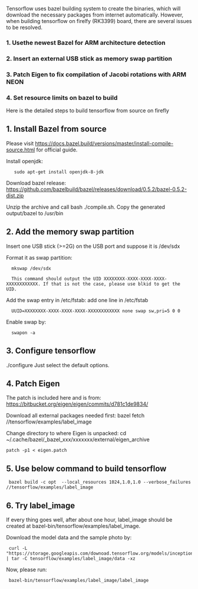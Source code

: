 Tensorflow uses bazel building system to create the binaries, which will download the necessary packages from internet automatically.
However, when building tensorflow on firelfy (RK3399) board, there are several issues to be resolved.

### 1. Usethe newest Bazel  for ARM architecture detection
### 2. Insert an external USB stick as memory swap partition
### 3. Patch Eigen to fix compilation of Jacobi rotations with ARM NEON
### 4. Set resource limits on bazel to build

Here is the detailed steps to build tensorflow from source on firefly

## 1. Install Bazel from source

   Please visit https://docs.bazel.build/versions/master/install-compile-source.html for official guide.
   
   Install openjdk: 
   
       sudo apt-get install openjdk-8-jdk
   
   Download bazel release: https://github.com/bazelbuild/bazel/releases/download/0.5.2/bazel-0.5.2-dist.zip
   
   Unzip the archive and call bash ./compile.sh. Copy the generated output/bazel to /usr/bin
   
## 2. Add the memory swap partition

   Insert one USB stick (>=2G) on the USB port and suppose it is /dev/sdx
   
   Format it as swap partition:  
   
      mkswap /dev/sdx
      
      This command should output the UID XXXXXXXX-XXXX-XXXX-XXXX-XXXXXXXXXXXX. If that is not the case, please use blkid to get the UID.
    
   Add the swap entry in /etc/fstab: add one line in /etc/fstab
   
      UUID=XXXXXXXX-XXXX-XXXX-XXXX-XXXXXXXXXXXX none swap sw,pri=5 0 0
   
   Enable swap by: 
   
      swapon -a

## 3. Configure tensorflow
   ./configure 
   Just select the default options.
      
## 4. Patch Eigen 
   The patch is included here and is from: https://bitbucket.org/eigen/eigen/commits/d781c1de9834/
   
   Download all external packages needed first: bazel fetch //tensorflow/examples/label_image
   
   Change directory to where Eigen is unpacked:
    cd ~/.cache/bazel/_bazel_xxx/xxxxxxx/external/eigen_archive
    
    patch -p1 < eigen.patch
   

## 5. Use below command to build tensorflow
	 bazel build -c opt  --local_resources 1024,1.0,1.0 --verbose_failures //tensorflow/examples/label_image

## 6. Try label_image
    
   If every thing goes well, after about one hour, label_image should be created at bazel-bin/tensorflow/examples/label_image.
   
   Download the model data and the sample photo by:
   
     curl -L "https://storage.googleapis.com/downoad.tensorflow.org/models/inception_v3_2016_08_28_frozen.pb.tar.gz" | tar -C tensorflow/examples/label_image/data -xz
     
   Now, please run:
   
     bazel-bin/tensorflow/examples/label_image/label_image   



   
   
   
   
   

   
   
   
